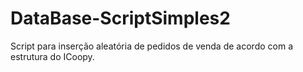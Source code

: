 # DataBase-ScriptSimples2
Script para inserção aleatória de pedidos de venda de acordo com a estrutura do ICoopy.
